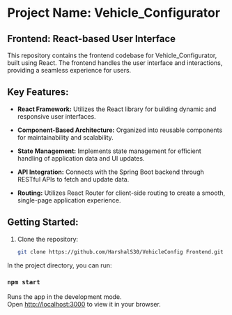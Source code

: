 
# Project Name: Vehicle_Configurator

## Frontend: React-based User Interface

This repository contains the frontend codebase for Vehicle_Configurator, built using React. The frontend handles the user interface and interactions, providing a seamless experience for users.

## Key Features:

- **React Framework:** Utilizes the React library for building dynamic and responsive user interfaces.

- **Component-Based Architecture:** Organized into reusable components for maintainability and scalability.

- **State Management:** Implements state management for efficient handling of application data and UI updates.

- **API Integration:** Connects with the Spring Boot backend through RESTful APIs to fetch and update data.

- **Routing:** Utilizes React Router for client-side routing to create a smooth, single-page application experience.

## Getting Started:

1. Clone the repository:
   ```bash
   git clone https://github.com/HarshalS30/VehicleConfig Frontend.git

In the project directory, you can run:

### `npm start`

Runs the app in the development mode.\
Open [http://localhost:3000](http://localhost:3000) to view it in your browser.
